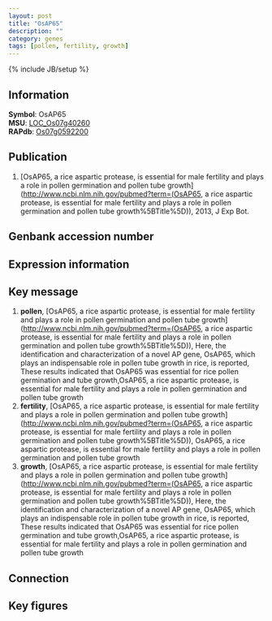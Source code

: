 ```yaml
---
layout: post
title: "OsAP65"
description: ""
category: genes
tags: [pollen, fertility, growth]
---
```

{% include JB/setup %}

## Information
__Symbol__: OsAP65  
__MSU__: [LOC_Os07g40260](http://rice.plantbiology.msu.edu/cgi-bin/ORF_infopage.cgi?orf=LOC_Os07g40260)  
__RAPdb__: [Os07g0592200](http://rapdb.dna.affrc.go.jp/viewer/gbrowse_details/irgsp1?name=Os07g0592200)  

## Publication
1. [OsAP65, a rice aspartic protease, is essential for male fertility and plays a role in pollen germination and pollen tube growth](http://www.ncbi.nlm.nih.gov/pubmed?term=(OsAP65, a rice aspartic protease, is essential for male fertility and plays a role in pollen germination and pollen tube growth%5BTitle%5D)), 2013, J Exp Bot.

## Genbank accession number

## Expression information

## Key message
1. __pollen__, [OsAP65, a rice aspartic protease, is essential for male fertility and plays a role in pollen germination and pollen tube growth](http://www.ncbi.nlm.nih.gov/pubmed?term=(OsAP65, a rice aspartic protease, is essential for male fertility and plays a role in pollen germination and pollen tube growth%5BTitle%5D)),  Here, the identification and characterization of a novel AP gene, OsAP65, which plays an indispensable role in pollen tube growth in rice, is reported, These results indicated that OsAP65 was essential for rice pollen germination and tube growth,OsAP65, a rice aspartic protease, is essential for male fertility and plays a role in pollen germination and pollen tube growth
2. __fertility__, [OsAP65, a rice aspartic protease, is essential for male fertility and plays a role in pollen germination and pollen tube growth](http://www.ncbi.nlm.nih.gov/pubmed?term=(OsAP65, a rice aspartic protease, is essential for male fertility and plays a role in pollen germination and pollen tube growth%5BTitle%5D)), OsAP65, a rice aspartic protease, is essential for male fertility and plays a role in pollen germination and pollen tube growth
3. __growth__, [OsAP65, a rice aspartic protease, is essential for male fertility and plays a role in pollen germination and pollen tube growth](http://www.ncbi.nlm.nih.gov/pubmed?term=(OsAP65, a rice aspartic protease, is essential for male fertility and plays a role in pollen germination and pollen tube growth%5BTitle%5D)),  Here, the identification and characterization of a novel AP gene, OsAP65, which plays an indispensable role in pollen tube growth in rice, is reported, These results indicated that OsAP65 was essential for rice pollen germination and tube growth,OsAP65, a rice aspartic protease, is essential for male fertility and plays a role in pollen germination and pollen tube growth

## Connection

## Key figures


